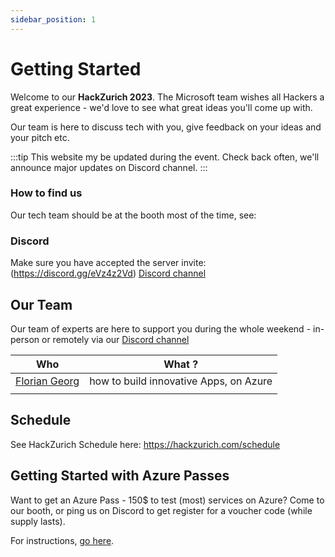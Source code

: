 ```yaml
---
sidebar_position: 1
---
```


# Getting Started

Welcome to our  **HackZurich 2023**.
The Microsoft team wishes all Hackers a great experience - we'd love to see what great ideas you'll come up with.

Our team is here to discuss tech with you, give feedback on your ideas and your pitch etc.

:::tip
This website my be updated during the event. Check back often, we'll announce major updates on Discord channel. 
:::




### How to find us
Our tech team should be at the booth most of the time, see:


### Discord
Make sure you have accepted the server invite: (https://discord.gg/eVz4z2Vd)
[Discord channel](https://discord.com/channels/1118186310478336011/1148914041444630568)



## Our Team
Our team of experts are here to support you during the whole weekend - in-person or remotely via our [Discord channel](https://discord.com/channels/1118186310478336011/1148914041444630568)

| Who | What ? |
|-----|--------|
| [Florian Georg](https://www.linkedin.com/in/fgeorg/) | how to build innovative Apps, on Azure |
| | |



## Schedule
See HackZurich Schedule here: https://hackzurich.com/schedule



## Getting Started with Azure Passes
Want to get an Azure Pass - 150$ to test (most) services on Azure?
Come to our booth, or ping us on Discord to get register for a voucher code (while supply lasts).

For instructions, [go here](/docs/azure/azurepasses).



